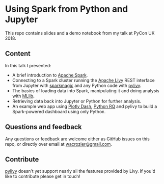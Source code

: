# Using Spark from Python and Jupyter

This repo contains slides and a demo notebook from my talk at PyCon UK 2018.

## Content

In this talk I presented:

* A brief introduction to [Apache Spark][spark].
* Connecting to a Spark cluster running the [Apache Livy][livy] REST interface
  from Jupyter with [sparkmagic][sparkmagic] and any Python code with
  [pylivy][pylivy].
* The basics of loading data into Spark, manipulating it and doing analysis
  with [MLlib][mllib].
* Retrieving data back into Jupyter or Python for further analysis.
* An example web app using [Plotly Dash][dash], [Python RQ][rq] and pylivy to
  build a Spark-powered dashboard using only Python.

## Questions and feedback

Any questions or feedback are welcome either as GitHub issues on this repo, or
directly over email at wacrozier@gmail.com.

## Contribute

[pylivy][pylivy] doesn't yet support nearly all the features provided by Livy.
If you'd like to contribute please get in touch!

[spark]: https://spark.apache.org
[livy]: https://livy.incubator.apache.org
[sparkmagic]: https://github.com/jupyter-incubator/sparkmagic
[pylivy]: https://github.com/acroz/pylivy
[mllib]: https://spark.apache.org/docs/latest/ml-guide.html
[dash]: https://dash.plot.ly
[rq]: https://python-rq.org
